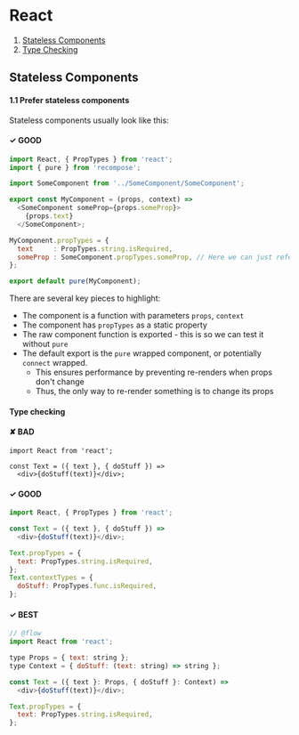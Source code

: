 # React
1. [Stateless Components](#stateless-components)
2. [Type Checking](#type-checking)

## Stateless Components

#### 1.1 Prefer stateless components

Stateless components usually look like this:

#### ✓ GOOD

```js
import React, { PropTypes } from 'react';
import { pure } from 'recompose';

import SomeComponent from '../SomeComponent/SomeComponent';

export const MyComponent = (props, context) =>
  <SomeComponent someProp={props.someProp}>
    {props.text}
  </SomeComponent>;

MyComponent.propTypes = {
  text     : PropTypes.string.isRequired,
  someProp : SomeComponent.propTypes.someProp, // Here we can just reference instead of duplicate
};

export default pure(MyComponent);
```

There are several key pieces to highlight:
- The component is a function with parameters `props`, `context`
- The component has `propTypes` as a static property
- The raw component function is exported - this is so we can test it without `pure`
- The default export is the `pure` wrapped component, or potentially `connect` wrapped.
  - This ensures performance by preventing re-renders when props don't change
  - Thus, the only way to re-render something is to change its props

#### Type checking

#### ✘ BAD

```
import React from 'react';

const Text = ({ text }, { doStuff }) =>
  <div>{doStuff(text)}</div>;
```

#### ✓ GOOD

```js
import React, { PropTypes } from 'react';

const Text = ({ text }, { doStuff }) =>
  <div>{doStuff(text)}</div>;

Text.propTypes = {
  text: PropTypes.string.isRequired,
};
Text.contextTypes = {
  doStuff: PropTypes.func.isRequired,
};
```

#### ✓ BEST

```js
// @flow
import React from 'react';

type Props = { text: string };
type Context = { doStuff: (text: string) => string };

const Text = ({ text }: Props, { doStuff }: Context) =>
  <div>{doStuff(text)}</div>;

Text.propTypes = {
  text: PropTypes.string.isRequired,
};
```
